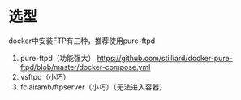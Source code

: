 # 选型
docker中安装FTP有三种，推荐使用pure-ftpd
1. pure-ftpd（功能强大） https://github.com/stilliard/docker-pure-ftpd/blob/master/docker-compose.yml
2. vsftpd（小巧）
3. fclairamb/ftpserver（小巧）（无法进入容器）



